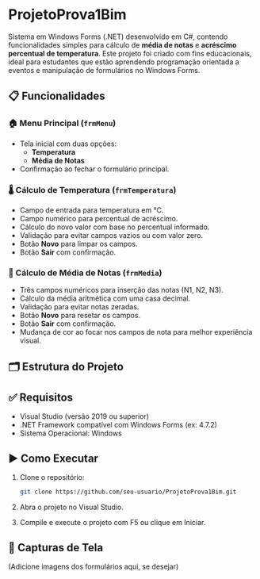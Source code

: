 # ProjetoProva1Bim

Sistema em Windows Forms (.NET) desenvolvido em C#, contendo funcionalidades simples para cálculo de **média de notas** e **acréscimo percentual de temperatura**. Este projeto foi criado com fins educacionais, ideal para estudantes que estão aprendendo programação orientada a eventos e manipulação de formulários no Windows Forms.

## 📋 Funcionalidades

### 🏠 Menu Principal (`frmMenu`)
- Tela inicial com duas opções:
  - **Temperatura**
  - **Média de Notas**
- Confirmação ao fechar o formulário principal.

### 🌡️ Cálculo de Temperatura (`frmTemperatura`)
- Campo de entrada para temperatura em °C.
- Campo numérico para percentual de acréscimo.
- Cálculo do novo valor com base no percentual informado.
- Validação para evitar campos vazios ou com valor zero.
- Botão **Novo** para limpar os campos.
- Botão **Sair** com confirmação.

### 🧮 Cálculo de Média de Notas (`frmMedia`)
- Três campos numéricos para inserção das notas (N1, N2, N3).
- Cálculo da média aritmética com uma casa decimal.
- Validação para evitar notas zeradas.
- Botão **Novo** para resetar os campos.
- Botão **Sair** com confirmação.
- Mudança de cor ao focar nos campos de nota para melhor experiência visual.

## 🗂️ Estrutura do Projeto


## ✅ Requisitos

- Visual Studio (versão 2019 ou superior)
- .NET Framework compatível com Windows Forms (ex: 4.7.2)
- Sistema Operacional: Windows

## ▶️ Como Executar

1. Clone o repositório:
   ```bash
   git clone https://github.com/seu-usuario/ProjetoProva1Bim.git
   ````
2. Abra o projeto no Visual Studio.

3. Compile e execute o projeto com F5 ou clique em Iniciar.

## 📸 Capturas de Tela
(Adicione imagens dos formulários aqui, se desejar)
